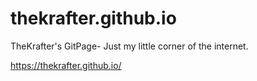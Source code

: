 # thekrafter.github.io
 TheKrafter's GitPage-
Just my little corner of the internet.

https://thekrafter.github.io/

